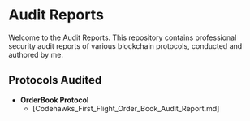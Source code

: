# Audit Reports 

Welcome to the Audit Reports. This repository contains professional security audit reports of various blockchain protocols, conducted and authored by me.

## Protocols Audited

- **OrderBook Protocol**
  - [Codehawks_First_Flight_Order_Book_Audit_Report.md]



